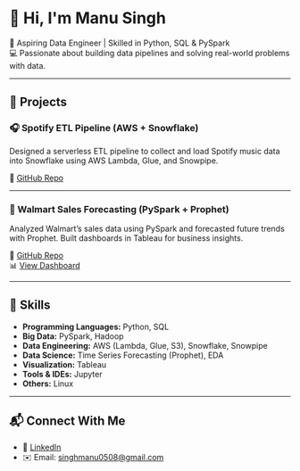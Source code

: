 # 👋 Hi, I'm Manu Singh

🌱 Aspiring Data Engineer | Skilled in Python, SQL & PySpark  
💻 Passionate about building data pipelines and solving real-world problems with data.


---

## 💼 Projects

### 🎧 Spotify ETL Pipeline (AWS + Snowflake)
Designed a serverless ETL pipeline to collect and load Spotify music data into Snowflake using AWS Lambda, Glue, and Snowpipe.

🔗 [GitHub Repo](https://github.com/manusingh5/spotify-etl-aws-snowflake)

---

### 🛒 Walmart Sales Forecasting (PySpark + Prophet)
Analyzed Walmart’s sales data using PySpark and forecasted future trends with Prophet. Built dashboards in Tableau for business insights.

🔗 [GitHub Repo](https://github.com/manusingh5/walmart-sales-forecasting)  
📊 [View Dashboard](https://public.tableau.com/app/profile/manu.singh2406/viz/DATAANALYSISOFWALMARTDATA/Story1)


---

## 🔧 Skills

- **Programming Languages:** Python, SQL  
- **Big Data:** PySpark, Hadoop  
- **Data Engineering:** AWS (Lambda, Glue, S3), Snowflake, Snowpipe  
- **Data Science:** Time Series Forecasting (Prophet), EDA  
- **Visualization:** Tableau
- **Tools & IDEs:**  Jupyter  
- **Others:** Linux


---

## 📬 Connect With Me

- 🔗 [LinkedIn](https://www.linkedin.com/in/manu-singh-a68776ab/)  
- ✉️ Email: singhmanu0508@gmail.com  
